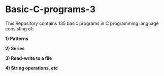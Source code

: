 # Basic-C-programs-3

This Repository contains 135 basic programs in C programming language consisting of:

**1) Patterns**

**2) Series**

**3) Read-write to a file**

**4) String operations, etc**
